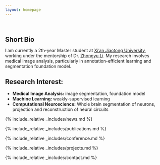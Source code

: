 ```yaml
---
layout: homepage
---
```


<h1 id="about-me"></h1>

<h2 style="margin: 60px 0px 10px;">Short Bio</h2>

I am currently a 2th-year Master student at [Xi’an Jiaotong University](https://www.xjtu.edu.cn/), working under the mentorship of Dr. [Zhongyu Li](https://gr.xjtu.edu.cn/en/web/zhongyuli). My research involves medical image analysis, particularly in annotation-efficient learning and segmentation foundation model.
## Research Interest:
- **Medical Image Analysis:**  image segmentation, foundation model
- **Machine Learning:**  weakly-supervised learning
- **Computational Neuroscience:**  Whole brain segmentation of neurons, projection and reconstruction of neural circuits

{% include_relative _includes/news.md %}

{% include_relative _includes/publications.md %}

{% include_relative _includes/conference.md %}

{% include_relative _includes/projects.md %}

{% include_relative _includes/contact.md %}
<!-- <strong style="color:#e74d3c; font-weight:600"><strong style="color:#e74d3c; font-weight:600">I am currently on the 2023-2024 academic job market, looking for faculty positions in CS, CSE, ECE, IEOR, etc., related to Artificial Intelligence, Computer Vision, and Machine Learning. Please feel free to contact me if you are interested. I am also happy to give talks on my research in related seminars.</strong></strong> -->
<script type='text/javascript' id='clustrmaps' src='//cdn.clustrmaps.com/map_v2.js?cl=ffffff&w=278&t=tt&d=MXBpmHpU-Jb8qJ1ZX4YNcggP7BI9bnceUcXJb0kcrBs'></script>
<!-- 
{% include_relative _includes/publications.md %}

{% include_relative _includes/teaching.md %}

{% include_relative _includes/talks.md %}

{% include_relative _includes/services.md %}

 -->

